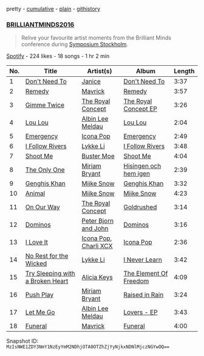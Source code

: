 pretty - [cumulative](/playlists/cumulative/57clV3IPw1TXSWdzzDVDwp.md) - [plain](/playlists/plain/57clV3IPw1TXSWdzzDVDwp) - [githistory](https://github.githistory.xyz/mackorone/spotify-playlist-archive/blob/main/playlists/plain/57clV3IPw1TXSWdzzDVDwp)

### [BRILLIANTMINDS2016](https://open.spotify.com/playlist/57clV3IPw1TXSWdzzDVDwp)

> Relive your favourite artist moments from the Brilliant Minds conference during <a href="http://symposium.co/">Symposium Stockholm</a>.

[Spotify](https://open.spotify.com/user/spotify) - 224 likes - 18 songs - 1 hr 2 min

| No. | Title | Artist(s) | Album | Length |
|---|---|---|---|---|
| 1 | [Don't Need To](https://open.spotify.com/track/3rLmRILBzd1wB5lqqFYGHW) | [Janice](https://open.spotify.com/artist/1uKR3ihZmv8a93heLPYKQ8) | [Don't Need To](https://open.spotify.com/album/5HjMa6Gh7FPqwYXI49ori5) | 3:37 |
| 2 | [Remedy](https://open.spotify.com/track/0r7M9deHy4Wq6rUSSDw343) | [Mavrick](https://open.spotify.com/artist/2l9yw8Eb7B9bziBHtOmUVC) | [Remedy](https://open.spotify.com/album/6aXkhkjIAMD8wMkyXVSQPa) | 3:57 |
| 3 | [Gimme Twice](https://open.spotify.com/track/2qBoqr0diZpmD8YRMgMSD5) | [The Royal Concept](https://open.spotify.com/artist/7LAucJAvbQa7ZIA0qP8YI2) | [The Royal Concept EP](https://open.spotify.com/album/6rHd8d5VpLDE3TdgtrwZre) | 3:26 |
| 4 | [Lou Lou](https://open.spotify.com/track/2kbbvppgJd9rz18gfsofRI) | [Albin Lee Meldau](https://open.spotify.com/artist/1AdKbbV5v6ifuJertEjNeK) | [Lou Lou](https://open.spotify.com/album/3uaYFVi78Qsohin0smfdgr) | 2:04 |
| 5 | [Emergency](https://open.spotify.com/track/6LTdgrPeLySp1eAXD8A5vK) | [Icona Pop](https://open.spotify.com/artist/1VBflYyxBhnDc9uVib98rw) | [Emergency](https://open.spotify.com/album/3cKqRFqZgBiXotaPQqRCMT) | 2:49 |
| 6 | [I Follow Rivers](https://open.spotify.com/track/4HfKPoMkLc9fT4sX1B8QZX) | [Lykke Li](https://open.spotify.com/artist/6oBm8HB0yfrIc9IHbxs6in) | [I Follow Rivers](https://open.spotify.com/album/7j7Iy5t7Opp8vDYH5qqn6S) | 3:48 |
| 7 | [Shoot Me](https://open.spotify.com/track/3bOhgbV6eGGnZ6qjhwrLt3) | [Buster Moe](https://open.spotify.com/artist/3nmEMu180oirieWGPt1fOf) | [Shoot Me](https://open.spotify.com/album/10Yo5HyLVyrFSujKUuvw1a) | 4:04 |
| 8 | [The Only One](https://open.spotify.com/track/2TKxke3omsD8a3cZoc8wXT) | [Miriam Bryant](https://open.spotify.com/artist/2zd9YxlsQvA5mkZ1NarYVQ) | [Hisingen och hem igen](https://open.spotify.com/album/3jBdOBQUdU4Z0GPBYahCWD) | 2:39 |
| 9 | [Genghis Khan](https://open.spotify.com/track/6yHczwGhD6R0Mh1fe6IHkG) | [Miike Snow](https://open.spotify.com/artist/4l1cKWYW591xnwEGxpUg3J) | [Genghis Khan](https://open.spotify.com/album/5OkxL4fYoNz1f86sX9WwQk) | 3:32 |
| 10 | [Animal](https://open.spotify.com/track/4XTTwW06rMgud7yS1nySZf) | [Miike Snow](https://open.spotify.com/artist/4l1cKWYW591xnwEGxpUg3J) | [Miike Snow](https://open.spotify.com/album/6OfYVC4m7EmGIxaKOgaoZs) | 4:23 |
| 11 | [On Our Way](https://open.spotify.com/track/1ff4y46qRCsLXROVpOxxTc) | [The Royal Concept](https://open.spotify.com/artist/7LAucJAvbQa7ZIA0qP8YI2) | [Goldrushed](https://open.spotify.com/album/30p1meHBKVwMY9lsOabmwd) | 3:14 |
| 12 | [Dominos](https://open.spotify.com/track/0IFRyG6MmS9a1VrN14EdEa) | [Peter Bjorn and John](https://open.spotify.com/artist/6u11Qbko2N2hP4lTBYjX86) | [Dominos](https://open.spotify.com/album/28RiTHTht5ca9KSnwNbQUr) | 3:16 |
| 13 | [I Love It](https://open.spotify.com/track/27ilMN1oiW9849fReEYgOj) | [Icona Pop](https://open.spotify.com/artist/1VBflYyxBhnDc9uVib98rw), [Charli XCX](https://open.spotify.com/artist/25uiPmTg16RbhZWAqwLBy5) | [Icona Pop](https://open.spotify.com/album/5ntm6HNABamnxHMI3T3OUb) | 2:36 |
| 14 | [No Rest for the Wicked](https://open.spotify.com/track/2gCvWjrHt6PVJjIN1amlje) | [Lykke Li](https://open.spotify.com/artist/6oBm8HB0yfrIc9IHbxs6in) | [I Never Learn](https://open.spotify.com/album/4fGqfyineAZmulNxgitERh) | 3:42 |
| 15 | [Try Sleeping with a Broken Heart](https://open.spotify.com/track/1yK9LISg5uBOOW5bT2Wm0i) | [Alicia Keys](https://open.spotify.com/artist/3DiDSECUqqY1AuBP8qtaIa) | [The Element Of Freedom](https://open.spotify.com/album/0Rxab8t0y7GlaTJTHX2wEN) | 4:09 |
| 16 | [Push Play](https://open.spotify.com/track/6Y6IXtNCroQPsLuyk8iiFC) | [Miriam Bryant](https://open.spotify.com/artist/2zd9YxlsQvA5mkZ1NarYVQ) | [Raised in Rain](https://open.spotify.com/album/1MuMqE2rj9ZMqmR8hIkLnm) | 3:24 |
| 17 | [Let Me Go](https://open.spotify.com/track/4waAOpgaQ6WvWLir6xowWD) | [Albin Lee Meldau](https://open.spotify.com/artist/1AdKbbV5v6ifuJertEjNeK) | [Lovers \- EP](https://open.spotify.com/album/2WBVJp2HWIEPoP7l2RdP1o) | 3:43 |
| 18 | [Funeral](https://open.spotify.com/track/5c5dgEF3gb9ZLtrqQyHg2h) | [Mavrick](https://open.spotify.com/artist/2l9yw8Eb7B9bziBHtOmUVC) | [Funeral](https://open.spotify.com/album/5blhA83wMzUY7Jd3vaCw1j) | 4:00 |

Snapshot ID: `MzIsNWE1ZDY3NmY1NzEyYmM2NDhjOTA0OTZhZjYyNjkxNDNlMjczNGYwOQ==`
